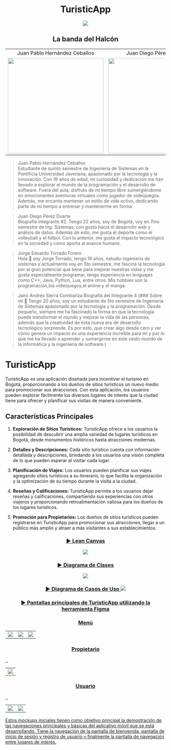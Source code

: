 <h1 align="center">
  TuristicApp
</h1>
<p align="center">
  <img src="https://github.com/PUJ-Computacion-movil-11804/turisticapp/assets/98932196/f20191f1-235c-48f5-89e4-0d81202e266c">
</p>
<h2 align="center">
  La banda del Halcón
</h2>

<table align="center">
  <tr>
    <td align="center">Juan Pablo Hernández Ceballos</td>
    <td align="center">Juan Diego Pérez Duarte</td>
    <td align="center">Jorge Eduardo Torrado Forero</td>
    <td align="center">Jairo Andrés Sierra Combariza</td>
  </tr>
  <tr>
    <td align="center">
      <img src="https://github.com/PUJ-Computacion-movil-11804/turisticapp/assets/98932196/01e33f8e-fb4d-4841-a47b-f20d54ad6e90" width="300">
    </td>
    <td align="center">
      <img src="https://github.com/PUJ-Computacion-movil-11804/turisticapp/assets/98932196/37bf1182-c2ff-49df-8910-d51b2a74471e" width="300">
    </td>
    <td align="center">
      <img src="https://github.com/PUJ-Computacion-movil-11804/turisticapp/assets/98932196/2baf28af-9595-4232-b8a3-9a63a9bdf6b7" width="300">
    <td align="center">
      <img src="https://github.com/PUJ-Computacion-movil-11804/turisticapp/assets/98932196/f8f3f841-46bb-4251-8a81-2cdb42081f30" width="300">
    </td>
  </tr>
</table>

>Juan Pablo Hernández Ceballos    
>Estudiante de quinto semestre de Ingeniería de Sistemas en la Pontificia Universidad Javeriana, apasionado por la tecnología y la innovación. Con 19 años de edad, mi curiosidad y dedicación me han llevado a explorar el mundo de la programación y el desarrollo de software. Fuera del aula, disfruto de mi tiempo libre sumergiéndome en emocionantes aventuras virtuales como jugador de videojuegos. Además, me encanta mantener un estilo de vida activo, dedicando parte de mi tiempo a entrenar y mantenerme en forma.

>Juan Diego Pérez Duarte    
>Biografía integrante #2. Tengo 22 años, soy de Bogotá, voy en 7mo semestre de Ing. Sistemas, con gusto hacia el desarrollo web y análisis de datos. Además de esto, me gusta el deporte como el volleyball y el fútbol. Con lo anterior, me gusta el impacto tecnológico en la sociedad y cómo aporta al avance humano.

>Jorge Eduardo Torrado Forero    
>Hola 👋 soy Jorge Torrado, tengo 19 años, estudio ingeniería de sistemas y actualmente voy en 5to semestre, me fascina la tecnología por el gran potencial que tiene para mejorar nuestras vidas y me gusta especialmente programar, tengo experiencia en lenguajes como C++, Java, Python, Lua, entre otros. Mis hobbies son la programación,los videojuegos,el anime y el manga.

>Jairo Andrés Sierra Combariza
>Biografía del Integrante 4 (### Sobre mí 👋 Tengo 20 años, soy un estudiante de 5to semestre de Ingeniería de Sistemas apasionado por la tecnología y la programación. Desde pequeño, siempre me ha fascinado la forma en que la tecnología puede transformar el mundo y mejorar la vida de las personas, además que la creatividad de esta nueva era de desarrollo tecnológico sorprende. Es por esto, que crear algo desde cero y ver cómo genera un impacto es una experiencia increíble para mí y por lo que me ha llevado a aprender y sumergirme en este vasto mundo de la informática y la ingeniería de software.)

# TuristicApp

TuristicApp es una aplicación diseñada para incentivar el turismo en Bogotá, proporcionando a los dueños de sitios turísticos un nuevo medio para promocionar sus atracciones. Con esta aplicación, los usuarios pueden explorar fácilmente los diversos lugares de interés que la ciudad tiene para ofrecer y planificar sus visitas de manera conveniente.

## Características Principales

1. **Exploración de Sitios Turísticos:** TuristicApp ofrece a los usuarios la posibilidad de descubrir una amplia variedad de lugares turísticos en Bogotá, desde monumentos históricos hasta atracciones modernas.

2. **Detalles y Descripciones:** Cada sitio turístico cuenta con información detallada y descripciones, brindando a los usuarios una visión completa de lo que pueden esperar al visitar cada lugar.

3. **Planificación de Viajes:** Los usuarios pueden planificar sus viajes agregando sitios turísticos a su itinerario, lo que facilita la organización y la optimización de su tiempo durante la visita a la ciudad.

4. **Reseñas y Calificaciones:** TuristicApp permite a los usuarios dejar reseñas y calificaciones, compartiendo sus experiencias con otros viajeros y proporcionando retroalimentación valiosa para los dueños de los lugares turísticos.

5. **Promoción para Propietarios:** Los dueños de sitios turísticos pueden registrarse en TuristicApp para promocionar sus atracciones, llegar a un público más amplio y atraer a más visitantes a sus establecimientos.



<h3 align="center">
   <a href="https://www.canva.com/design/DAF78ILv7U8/CN-z0lu8RHgHEoJoMK6KJA/edit?utm_content=DAF78ILv7U8&utm_campaign=designshare&utm_medium=link2&utm_source=sharebutton">
  ► Lean Canvas 
</h3>
<p align="center">
  <img src="https://github.com/PUJ-Computacion-movil-11804/turisticapp/assets/98932196/2722b1ae-2654-425a-9070-1a08c6979aa9">
</p>

<h3 align="center">
  ► Diagrama de Clases
</h3>
<p align="center">
  <img src="https://github.com/PUJ-Computacion-movil-11804/turisticapp/assets/101293233/a1cb13cc-9b64-4ec2-92a1-97317ed18e9c">

</p>

<h3 align="center">
  ► Diagrama de Casos de Uso
  <img src="https://github.com/PUJ-Computacion-movil-11804/turisticapp/assets/98932196/2f95e8e0-1d41-4431-888d-70087508d06f">
</h3>
<h3 align="center">
   <a href="https://www.figma.com/file/XVIrqC0DHOIiwViWb2sW8W/JaveWheels?type=design&node-id=0%3A1&mode=design&t=iqeRY4AXJ923yN8z-1">
  ► Pantallas principales de TuristicApp utilizando la herramienta Figma
</h3>
<table align="center">
  <h3 align="center">
  Menú
  </h3>
  <tr>
    <td>
      <img src="https://github.com/PUJ-Computacion-movil-11804/turisticapp/assets/98932196/6d387675-feb5-4d41-942b-eb28138c99da">
    </td>
    <td>
      <img src="https://github.com/PUJ-Computacion-movil-11804/turisticapp/assets/98932196/fdad868e-4cb1-451c-ad39-a6e5190f6cf0">
    </td>
    <td>
      <img src="https://github.com/PUJ-Computacion-movil-11804/turisticapp/assets/98932196/55c397a5-dddd-4b68-921e-35408d79c61a">
    </td>
  <tr>
</tr>
</table>
<table align="center">
  <h3 align="center">
  Propietario
  </h3>
  <tr>
    <td>
      <img src="https://github.com/PUJ-Computacion-movil-11804/turisticapp/assets/98932196/d36c13d1-127c-4fb9-abc0-bf4746b7dff5">
    </td>
  </tr>
</table>
<table align="center">
  <h3 align="center">
Usuario
  </h3>
  <tr>
    <td>
      <img src="https://github.com/PUJ-Computacion-movil-11804/turisticapp/assets/98932196/2dbaae51-6128-4021-a886-cd2617848729">
    </td>
    <td>
      <img src="https://github.com/PUJ-Computacion-movil-11804/turisticapp/assets/98932196/2b21c3b7-1e70-4586-b483-057efd295ff6">
    </td>
  </tr>
</table>


Estos mockups iniciales tienen como objetivo principal la demostración de las navegaciones principales y básicas del aplicativo móvil que se está desarrollando. Tiene la navegación de la pantalla de bienvenida, pantalla de inicio de sesión y registro de usuario y finalmente la pantalla de navegación entre lugares de interés.
